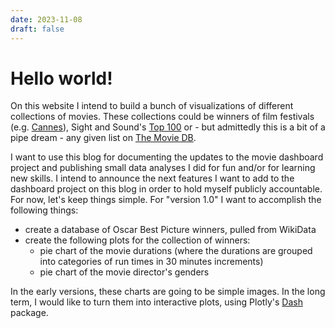 ```yaml
---
date: 2023-11-08
draft: false
---
```


# Hello world!

On this website I intend to build a bunch of visualizations of different collections of movies.
These collections could be winners of film festivals (e.g. [Cannes](https://en.wikipedia.org/wiki/Palme_d%27Or#Winners)), Sight and Sound's [Top 100](https://www.bfi.org.uk/sight-and-sound/greatest-films-all-time) or - but admittedly this is a bit of a pipe dream - any given list on [The Movie DB](https://www.themoviedb.org/).

I want to use this blog for documenting the updates to the movie dashboard project and publishing small data analyses I did for fun and/or for learning new skills.
I intend to announce the next features I want to add to the dashboard project on this blog in order to hold myself publicly accountable.
For now, let's keep things simple.
For "version 1.0" I want to accomplish the following things:

* create a database of Oscar Best Picture winners, pulled from WikiData
* create the following plots for the collection of winners:
    * pie chart of the movie durations (where the durations are grouped into categories of run times in 30 minutes increments)
    * pie chart of the movie director's genders

In the early versions, these charts are going to be simple images.
In the long term, I would like to turn them into interactive plots, using Plotly's  [Dash](https://plotly.com/dash/) package.
